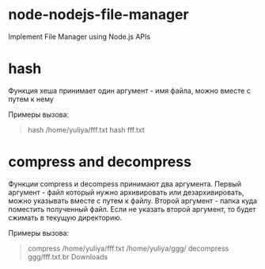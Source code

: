 # node-nodejs-file-manager
Implement File Manager using Node.js APIs

# hash

Функция хеша принимает один аргумент - имя файла, можно вместе с путем к нему

Примеры вызова:
> hash /home/yuliya/fff.txt
> hash fff.txt

# compress and decompress

Функции compress и decompess принимают два аргумента. 
Первый аргумент - файл который нужно архивировать или дезархивировать, можно указывать вместе с путем к файлу.
Второй аргумент - папка куда поместить полученный файл.
Если не указать второй аргумент, то будет сжимать в текущую директорию.

Примеры вызова:
> compress /home/yuliya/fff.txt /home/yuliya/ggg/
> decompress ggg/fff.txt.br Downloads
